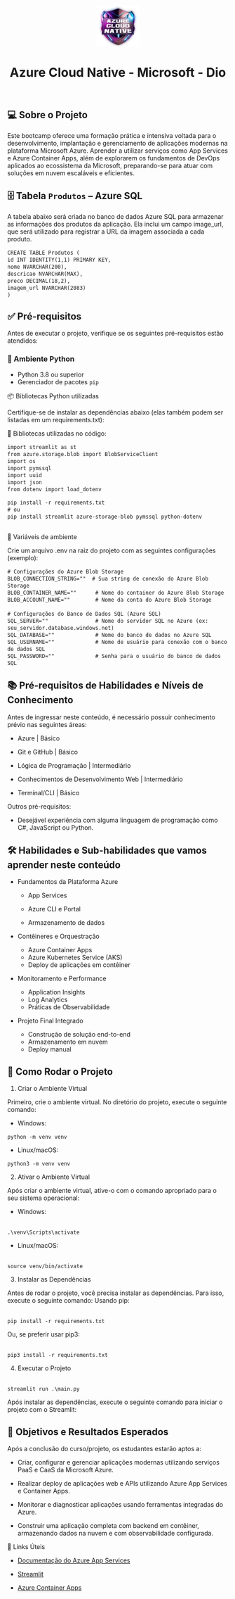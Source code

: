 <!--START_SECTION:header-->
<div align="center">
  <p align="center">
    <img 
      alt="DIO Education" 
      src="https://raw.githubusercontent.com/lfabianocf/Azure-Dio/refs/heads/main/assets/AzureCloudNative.webp" 
      width="100px" 
    />
    <h1>Azure Cloud Native - Microsoft - Dio</h1>
  </p>
</div>
<!--END_SECTION:header-->

<br/>

## 💻 Sobre o Projeto

Este bootcamp oferece uma formação prática e intensiva voltada para o desenvolvimento, implantação e gerenciamento de aplicações modernas na plataforma Microsoft Azure. Aprender a utilizar serviços como App Services e Azure Container Apps, além de explorarem os fundamentos de DevOps aplicados ao ecossistema da Microsoft, preparando-se para atuar com soluções em nuvem escaláveis e eficientes.

## 🗄️ Tabela `Produtos` – Azure SQL

A tabela abaixo será criada no banco de dados Azure SQL para armazenar as informações dos produtos da aplicação. Ela inclui um campo image_url, que será utilizado para registrar a URL da imagem associada a cada produto.

```
CREATE TABLE Produtos (
id INT IDENTITY(1,1) PRIMARY KEY,
nome NVARCHAR(200),
descricao NVARCHAR(MAX),
preco DECIMAL(18,2),
imagem_url NVARCHAR(2083)
)
```

## ✅ Pré-requisitos

Antes de executar o projeto, verifique se os seguintes pré-requisitos estão atendidos:

### 🐍 Ambiente Python

- Python 3.8 ou superior
- Gerenciador de pacotes `pip`

📦 Bibliotecas Python utilizadas

Certifique-se de instalar as dependências abaixo (elas também podem ser listadas em um requirements.txt):

🧩 Bibliotecas utilizadas no código:

```
import streamlit as st
from azure.storage.blob import BlobServiceClient
import os
import pymssql
import uuid
import json
from dotenv import load_dotenv
```

```
pip install -r requirements.txt
# ou
pip install streamlit azure-storage-blob pymssql python-dotenv


```

📁 Variáveis de ambiente

Crie um arquivo .env na raiz do projeto com as seguintes configurações (exemplo):

```
# Configurações do Azure Blob Storage
BLOB_CONNECTION_STRING=""  # Sua string de conexão do Azure Blob Storage
BLOB_CONTAINER_NAME=""      # Nome do container do Azure Blob Storage
BLOB_ACCOUNT_NAME=""        # Nome da conta do Azure Blob Storage

# Configurações do Banco de Dados SQL (Azure SQL)
SQL_SERVER=""               # Nome do servidor SQL no Azure (ex: seu_servidor.database.windows.net)
SQL_DATABASE=""             # Nome do banco de dados no Azure SQL
SQL_USERNAME=""             # Nome de usuário para conexão com o banco de dados SQL
SQL_PASSWORD=""             # Senha para o usuário do banco de dados SQL

```

## 📚 Pré-requisitos de Habilidades e Níveis de Conhecimento

Antes de ingressar neste conteúdo, é necessário possuir conhecimento prévio nas seguintes áreas:

- Azure | Básico

- Git e GitHub | Básico

- Lógica de Programação | Intermediário

- Conhecimentos de Desenvolvimento Web | Intermediário

- Terminal/CLI | Básico

Outros pré-requisitos:

- Desejável experiência com alguma linguagem de programação como C#, JavaScript ou Python.

## 🛠️ Habilidades e Sub-habilidades que vamos aprender neste conteúdo

- Fundamentos da Plataforma Azure

  - App Services

  - Azure CLI e Portal

  - Armazenamento de dados

- Contêineres e Orquestração

  - Azure Container Apps
  - Azure Kubernetes Service (AKS)
  - Deploy de aplicações em contêiner

- Monitoramento e Performance

  - Application Insights
  - Log Analytics
  - Práticas de Observabilidade

- Projeto Final Integrado
  - Construção de solução end-to-end
  - Armazenamento em nuvem
  - Deploy manual

## 🚀 Como Rodar o Projeto

1. Criar o Ambiente Virtual

Primeiro, crie o ambiente virtual. No diretório do projeto, execute o seguinte comando:

- Windows:

```
python -m venv venv
```

- Linux/macOS:

```
python3 -m venv venv

```

2. Ativar o Ambiente Virtual

Após criar o ambiente virtual, ative-o com o comando apropriado para o seu sistema operacional:

- Windows:

```

.\venv\Scripts\activate

```

- Linux/macOS:

```

source venv/bin/activate

```

3. Instalar as Dependências

Antes de rodar o projeto, você precisa instalar as dependências. Para isso, execute o seguinte comando:
Usando pip:

```

pip install -r requirements.txt

```

Ou, se preferir usar pip3:

```

pip3 install -r requirements.txt

```

4. Executar o Projeto

```

streamlit run .\main.py

```

Após instalar as dependências, execute o seguinte comando para iniciar o projeto com o Streamlit:

## 🎯 Objetivos e Resultados Esperados

Após a conclusão do curso/projeto, os estudantes estarão aptos a:

- Criar, configurar e gerenciar aplicações modernas utilizando serviços PaaS e CaaS da Microsoft Azure.

- Realizar deploy de aplicações web e APIs utilizando Azure App Services e Container Apps.

- Monitorar e diagnosticar aplicações usando ferramentas integradas do Azure.

- Construir uma aplicação completa com backend em contêiner, armazenando dados na nuvem e com observabilidade configurada.

🔗 Links Úteis

- [Documentação do Azure App Services](https://learn.microsoft.com/azure/app-service/)

- [Streamlit](https://streamlit.io/)

- [Azure Container Apps](https://learn.microsoft.com/azure/container-apps/)
